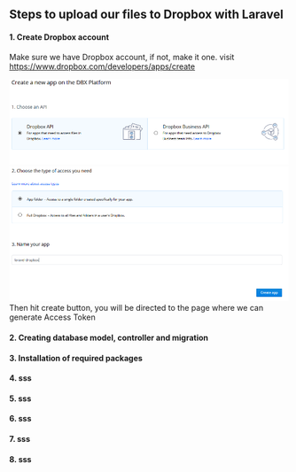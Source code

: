 ## Steps to upload our files to Dropbox with Laravel
#### 1. Create Dropbox account
Make sure we have Dropbox account, if not, make it one. visit https://www.dropbox.com/developers/apps/create <br/>

![Alt text](https://github.com/remote-software-dev/laravel-dropbox-sample/blob/master/public/image1.PNG)
![Alt text](https://github.com/remote-software-dev/laravel-dropbox-sample/blob/master/public/image2.PNG)
Then hit create button, you will be directed to the page where we can generate Access Token 
#### 2. Creating database model, controller and migration
#### 3. Installation of required packages
#### 4. sss
#### 5. sss
#### 6. sss
#### 7. sss
#### 8. sss


